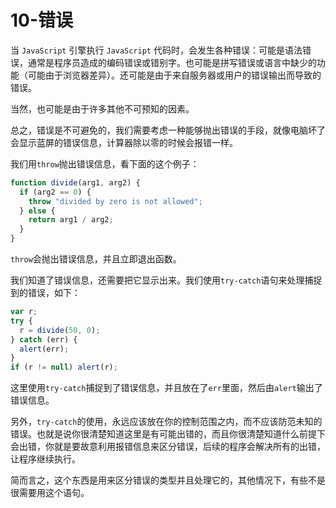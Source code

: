 # 10-错误








当 ```JavaScript``` 引擎执行 ```JavaScript``` 代码时，会发生各种错误：可能是语法错误，通常是程序员造成的编码错误或错别字。也可能是拼写错误或语言中缺少的功能（可能由于浏览器差异）。还可能是由于来自服务器或用户的错误输出而导致的错误。

当然，也可能是由于许多其他不可预知的因素。

总之，错误是不可避免的，我们需要考虑一种能够抛出错误的手段，就像电脑坏了会显示蓝屏的错误信息，计算器除以零的时候会报错一样。

我们用```throw```抛出错误信息，看下面的这个例子：

``` js
function divide(arg1, arg2) {
  if (arg2 == 0) {
    throw "divided by zero is not allowed";
  } else {
    return arg1 / arg2;
  }
}
```

```throw```会抛出错误信息，并且立即退出函数。

我们知道了错误信息，还需要把它显示出来。我们使用```try-catch```语句来处理捕捉到的错误，如下：

``` js
var r;
try {
  r = divide(50, 0);
} catch (err) {
  alert(err);
}
if (r != null) alert(r);
```

这里使用```try-catch```捕捉到了错误信息，并且放在了```err```里面，然后由```alert```输出了错误信息。

另外，```try-catch```的使用，永远应该放在你的控制范围之内，而不应该防范未知的错误。也就是说你很清楚知道这里是有可能出错的，而且你很清楚知道什么前提下会出错，你就是要故意利用报错信息来区分错误，后续的程序会解决所有的出错，让程序继续执行。

简而言之，这个东西是用来区分错误的类型并且处理它的，其他情况下，有些不是很需要用这个语句。
